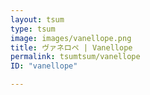 ```yaml
---
layout: tsum
type: tsum
image: images/vanellope.png
title: ヴァネロペ | Vanellope
permalink: tsumtsum/vanellope
ID: "vanellope"

---
```

